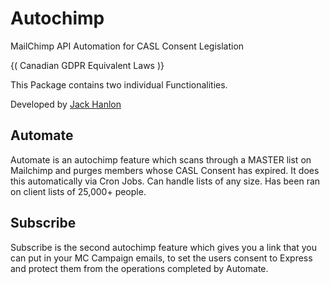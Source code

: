 # Autochimp
MailChimp API Automation for CASL Consent Legislation 

{( Canadian GDPR Equivalent Laws )}

This Package contains two individual Functionalities.

Developed by <a href="https://github.com/jack-hanlon">Jack Hanlon</a>

<h2>Automate</h2>
Automate is an autochimp feature which scans through a MASTER list on Mailchimp and purges members whose CASL Consent has expired. It does this automatically via Cron Jobs. Can handle lists of any size. Has been ran on client lists of 25,000+ people.
<h2>Subscribe</h2>
Subscribe is the second autochimp feature which gives you a link that you can put in your MC Campaign emails, to set the users consent to Express and protect them from the operations completed by Automate.
